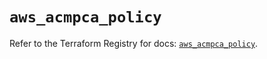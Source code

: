 # `aws_acmpca_policy`

Refer to the Terraform Registry for docs: [`aws_acmpca_policy`](https://registry.terraform.io/providers/hashicorp/aws/5.97.0/docs/resources/acmpca_policy).
